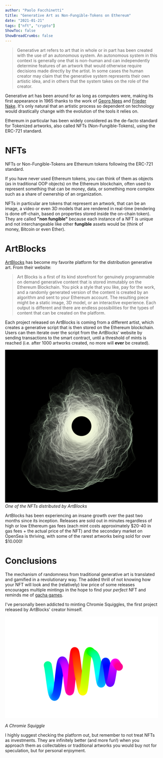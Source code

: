 ```yaml
---
author: "Paolo Facchinetti"
title: "Generative Art as Non-Fungible-Tokens on Ethereum"
date: "2021-01-21"
tags: ["nft", "crypto"]
ShowToc: false
ShowBreadCrumbs: false
---
```


>    Generative art refers to art that in whole or in part has been created with the use of an autonomous system. An autonomous system in this context is generally one that is non-human and can independently determine features of an artwork that would otherwise require decisions made directly by the artist. In some cases the human creator may claim that the generative system represents their own artistic idea, and in others that the system takes on the role of the creator.

Generative art has been around for as long as computers were, making its first appearance in 1965 thanks to the work of [Georg Nees](http://dada.compart-bremen.de/item/agent/15) and [Frieder Nake](http://dada.compart-bremen.de/item/agent/68).
It's only natural that an artistic process so dependent on technology would drastically change with the evolution of the tools it relies on.

Ethereum in particular has been widely considered as the de-facto standard for Tokenized artworks, also called NFTs (Non-Fungible-Tokens), using the ERC-721 standard.

# NFTs 

NFTs or Non-Fungible-Tokens are Ethereum tokens following the ERC-721 standard.

If you have never used Ethereum tokens, you can think of them as objects (as in traditional OOP objects) on the Ethereum blockchain, often used to represent something that can be money, data, or something more complex such as a share of ownership of an organization.

NFTs in particular are tokens that represent an artwork, that can be an image, a video or even 3D models that are rendered in real-time (rendering is done off-chain, based on properties stored inside the on-chain token).
They are called **"non fungible"** because each instance of a NFT is unique and not interchangeable like other **fungible** assets would be (think of money, Bitcoin or even Ether).

# ArtBlocks

[ArtBlocks](https://artblocks.io) has become my favorite platform for the distribution generative art. From their website:

>    Art Blocks is a first of its kind storefront for genuinely programmable on demand generative content that is stored immutably on the Ethereum Blockchain. You pick a style that you like, pay for the work, and a randomly generated version of the content is created by an algorithm and sent to your Ethereum account. The resulting piece might be a static image, 3D model, or an interactive experience. Each output is different and there are endless possibilities for the types of content that can be created on the platform.

Each project released on ArtBlocks is coming from a different artist, which creates a generative script that is then stored on the Ethereum blockchain. Users can then iterate over the script from the ArtBlocks' website by sending transactions to the smart contract, until a threshold of mints is reached (i.e. after 1000 artworks created, no more will **ever** be created).

![singularity-png](singularity.png)
*One of the NFTs distributed by ArtBlocks*

ArtBlocks has been experiencing an insane growth over the past two months since its inception. Releases are sold out in minutes regardless of high or low Ethereum gas fees (each mint costs approximately $20-40 in gas fees + the actual price of the NFT) and the secondary market on OpenSea is thriving, with some of the rarest artworks being sold for over $10.000!

# Conclusions

The mechanism of randomness from traditional generative art is translated and gamified in a revolutionary way. The added thrill of not knowing how your NFT will look and the (relatively) low price of some releases encourages multiple mintings in the hope to find your *perfect* NFT and reminds me of [gacha games](https://en.wikipedia.org/wiki/Gacha_game).

I've personally been addicted to minting Chromie Squiggles, the first project released by ArtBlocks' creator himself.

![chromie-png](chromie-squiggle.png)

*A Chromie Squiggle*

I highly suggest checking the platform out, but remember to not treat NFTs as investments. They are infinitely better (and more fun!) when you approach them as collectables or traditional artworks you would buy not for speculation, but for personal enjoyment.